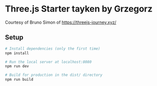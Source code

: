 # Three.js Starter tayken by Grzegorz
Courtesy of Bruno Simon of https://threejs-journey.xyz/

## Setup

``` bash
# Install dependencies (only the first time)
npm install

# Run the local server at localhost:8080
npm run dev

# Build for production in the dist/ directory
npm run build
```
